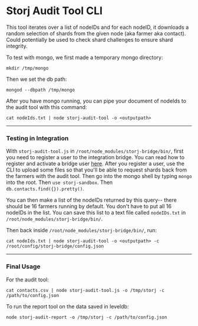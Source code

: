 # Storj Audit Tool CLI

This tool iterates over a list of nodeIDs and for each nodeID, it downloads a random selection of shards from the given node (aka farmer aka contact).
Could potentially be used to check shard challenges to ensure shard integrity.

To test with mongo, we first made a temporary mongo directory:
```
mkdir /tmp/mongo
```
Then we set the db path:
```
mongod --dbpath /tmp/mongo
```
After you have mongo running, you can pipe your document of nodeIds to the audit tool with this command:
```
cat nodeIds.txt | node storj-audit-tool -o <outputpath>
```
-----------------
### Testing in Integration

With `storj-audit-tool.js` in `/root/node_modules/storj-bridge/bin/`, first you need to register a user to the integration bridge. You can read how to register and activate a bridge user [here](https://github.com/navillasa/storj-miniproxy). After you register a user, use the CLI to upload some files so that you'll be able to request shards back from the farmers with the audit tool.
Then go into the mongo shell by typing `mongo` into the root.
Then `use storj-sandbox`.
Then `db.contacts.find({}).pretty()`.

You can then make a list of the nodeIDs returned by this query-- there should be 16 farmers running by default. You don't have to put all 16 nodeIDs in the list. You can save this list to a text file called `nodeIDs.txt` in `/root/node_modules/storj-bridge/bin/`.

Then back inside `/root/node_modules/storj-bridge/bin/`, run:
```
cat nodeIds.txt | node storj-audit-tool -o <outputpath> -c /root/config/storj-bridge/config.json
```

-----------------
### Final Usage

For the audit tool:
```
cat contacts.csv | node storj-audit-tool.js -o /tmp/storj -c /path/to/config.json
```

To run the report tool on the data saved in leveldb:
```
node storj-audit-report -o /tmp/storj -c /path/to/config.json
```
